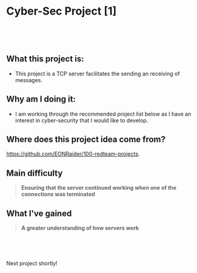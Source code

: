 # Cyber-Sec Project [1]

&nbsp;

&nbsp;

## What this project is:

- This project is a TCP server facilitates the sending an receiving of messages.

## Why am I doing it:

- I am working through the recommended project list below as I have an interest in cyber-security that I would like to develop.

## Where does this project idea come from?

https://github.com/EONRaider/100-redteam-projects.

## Main difficulty

> **Ensuring that the server continued working when one of the connections was terminated**

## What I've gained

> **A greater understanding of how servers work**

&nbsp;

&nbsp;

Next project shortly!

​
